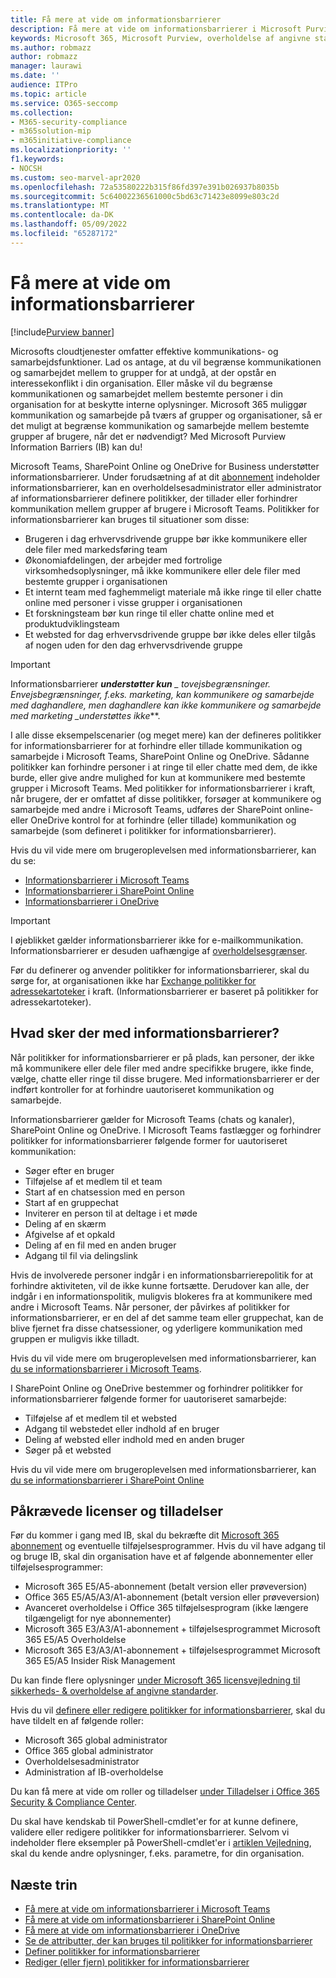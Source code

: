 ```yaml
---
title: Få mere at vide om informationsbarrierer
description: Få mere at vide om informationsbarrierer i Microsoft Purview.
keywords: Microsoft 365, Microsoft Purview, overholdelse af angivne standarder, informationsbarrierer
ms.author: robmazz
author: robmazz
manager: laurawi
ms.date: ''
audience: ITPro
ms.topic: article
ms.service: O365-seccomp
ms.collection:
- M365-security-compliance
- m365solution-mip
- m365initiative-compliance
ms.localizationpriority: ''
f1.keywords:
- NOCSH
ms.custom: seo-marvel-apr2020
ms.openlocfilehash: 72a53580222b315f86fd397e391b026937b8035b
ms.sourcegitcommit: 5c64002236561000c5bd63c71423e8099e803c2d
ms.translationtype: MT
ms.contentlocale: da-DK
ms.lasthandoff: 05/09/2022
ms.locfileid: "65287172"
---
```

# <a name="learn-about-information-barriers"></a>Få mere at vide om informationsbarrierer

[!include[Purview banner](../includes/purview-rebrand-banner.md)]

Microsofts cloudtjenester omfatter effektive kommunikations- og samarbejdsfunktioner. Lad os antage, at du vil begrænse kommunikationen og samarbejdet mellem to grupper for at undgå, at der opstår en interessekonflikt i din organisation. Eller måske vil du begrænse kommunikationen og samarbejdet mellem bestemte personer i din organisation for at beskytte interne oplysninger. Microsoft 365 muliggør kommunikation og samarbejde på tværs af grupper og organisationer, så er det muligt at begrænse kommunikation og samarbejde mellem bestemte grupper af brugere, når det er nødvendigt? Med Microsoft Purview Information Barriers (IB) kan du!

Microsoft Teams, SharePoint Online og OneDrive for Business understøtter informationsbarrierer. Under forudsætning af at dit [abonnement](#required-licenses-and-permissions) indeholder informationsbarrierer, kan en overholdelsesadministrator eller administrator af informationsbarrierer definere politikker, der tillader eller forhindrer kommunikation mellem grupper af brugere i Microsoft Teams. Politikker for informationsbarrierer kan bruges til situationer som disse:

- Brugeren i dag erhvervsdrivende gruppe bør ikke kommunikere eller dele filer med markedsføring team
- Økonomiafdelingen, der arbejder med fortrolige virksomhedsoplysninger, må ikke kommunikere eller dele filer med bestemte grupper i organisationen
- Et internt team med faghemmeligt materiale må ikke ringe til eller chatte online med personer i visse grupper i organisationen
- Et forskningsteam bør kun ringe til eller chatte online med et produktudviklingsteam
- Et websted for dag erhvervsdrivende gruppe bør ikke deles eller tilgås af nogen uden for den dag erhvervsdrivende gruppe

> [!IMPORTANT]
> Informationsbarrierer ***understøtter kun** _ tovejsbegrænsninger. Envejsbegrænsninger, f.eks. marketing, kan kommunikere og samarbejde med daghandlere, men daghandlere kan ikke kommunikere og samarbejde med marketing _*_understøttes ikke_**.

I alle disse eksempelscenarier (og meget mere) kan der defineres politikker for informationsbarrierer for at forhindre eller tillade kommunikation og samarbejde i Microsoft Teams, SharePoint Online og OneDrive. Sådanne politikker kan forhindre personer i at ringe til eller chatte med dem, de ikke burde, eller give andre mulighed for kun at kommunikere med bestemte grupper i Microsoft Teams. Med politikker for informationsbarrierer i kraft, når brugere, der er omfattet af disse politikker, forsøger at kommunikere og samarbejde med andre i Microsoft Teams, udføres der SharePoint online- eller OneDrive kontrol for at forhindre (eller tillade) kommunikation og samarbejde (som defineret i politikker for informationsbarrierer).

Hvis du vil vide mere om brugeroplevelsen med informationsbarrierer, kan du se:

- [Informationsbarrierer i Microsoft Teams](/MicrosoftTeams/information-barriers-in-teams)
- [Informationsbarrierer i SharePoint Online](/sharepoint/information-barriers)
- [Informationsbarrierer i OneDrive](/onedrive/information-barriers)

> [!IMPORTANT]
> I øjeblikket gælder informationsbarrierer ikke for e-mailkommunikation. Informationsbarrierer er desuden uafhængige af [overholdelsesgrænser](set-up-compliance-boundaries.md).<p> Før du definerer og anvender politikker for informationsbarrierer, skal du sørge for, at organisationen ikke har [Exchange politikker for adressekartoteker](/exchange/address-books/address-book-policies/address-book-policies) i kraft. (Informationsbarrierer er baseret på politikker for adressekartoteker).

## <a name="what-happens-with-information-barriers"></a>Hvad sker der med informationsbarrierer?

Når politikker for informationsbarrierer er på plads, kan personer, der ikke må kommunikere eller dele filer med andre specifikke brugere, ikke finde, vælge, chatte eller ringe til disse brugere. Med informationsbarrierer er der indført kontroller for at forhindre uautoriseret kommunikation og samarbejde.

Informationsbarrierer gælder for Microsoft Teams (chats og kanaler), SharePoint Online og OneDrive. I Microsoft Teams fastlægger og forhindrer politikker for informationsbarrierer følgende former for uautoriseret kommunikation:

- Søger efter en bruger
- Tilføjelse af et medlem til et team
- Start af en chatsession med en person
- Start af en gruppechat
- Inviterer en person til at deltage i et møde
- Deling af en skærm
- Afgivelse af et opkald
- Deling af en fil med en anden bruger
- Adgang til fil via delingslink

Hvis de involverede personer indgår i en informationsbarrierepolitik for at forhindre aktiviteten, vil de ikke kunne fortsætte. Derudover kan alle, der indgår i en informationspolitik, muligvis blokeres fra at kommunikere med andre i Microsoft Teams. Når personer, der påvirkes af politikker for informationsbarrierer, er en del af det samme team eller gruppechat, kan de blive fjernet fra disse chatsessioner, og yderligere kommunikation med gruppen er muligvis ikke tilladt.

Hvis du vil vide mere om brugeroplevelsen med informationsbarrierer, kan [du se informationsbarrierer i Microsoft Teams](/MicrosoftTeams/information-barriers-in-teams).

I SharePoint Online og OneDrive bestemmer og forhindrer politikker for informationsbarrierer følgende former for uautoriseret samarbejde:

- Tilføjelse af et medlem til et websted
- Adgang til webstedet eller indhold af en bruger
- Deling af websted eller indhold med en anden bruger
- Søger på et websted

Hvis du vil vide mere om brugeroplevelsen med informationsbarrierer, kan [du se informationsbarrierer i SharePoint Online](/sharepoint/information-barriers)

## <a name="required-licenses-and-permissions"></a>Påkrævede licenser og tilladelser

Før du kommer i gang med IB, skal du bekræfte dit [Microsoft 365 abonnement](https://www.microsoft.com/microsoft-365/compare-all-microsoft-365-plans) og eventuelle tilføjelsesprogrammer. Hvis du vil have adgang til og bruge IB, skal din organisation have et af følgende abonnementer eller tilføjelsesprogrammer:

- Microsoft 365 E5/A5-abonnement (betalt version eller prøveversion)
- Office 365 E5/A5/A3/A1-abonnement (betalt version eller prøveversion)
- Avanceret overholdelse i Office 365 tilføjelsesprogram (ikke længere tilgængeligt for nye abonnementer)
- Microsoft 365 E3/A3/A1-abonnement + tilføjelsesprogrammet Microsoft 365 E5/A5 Overholdelse
- Microsoft 365 E3/A3/A1-abonnement + tilføjelsesprogrammet Microsoft 365 E5/A5 Insider Risk Management

Du kan finde flere oplysninger [under Microsoft 365 licensvejledning til sikkerheds- & overholdelse af angivne standarder](/office365/servicedescriptions/microsoft-365-service-descriptions/microsoft-365-tenantlevel-services-licensing-guidance/microsoft-365-security-compliance-licensing-guidance#information-protection).

Hvis du vil [definere eller redigere politikker for informationsbarrierer](information-barriers-policies.md), skal du have tildelt en af følgende roller:

- Microsoft 365 global administrator
- Office 365 global administrator
- Overholdelsesadministrator
- Administration af IB-overholdelse

Du kan få mere at vide om roller og tilladelser [under Tilladelser i Office 365 Security & Compliance Center](../security/office-365-security/permissions-in-the-security-and-compliance-center.md).

Du skal have kendskab til PowerShell-cmdlet'er for at kunne definere, validere eller redigere politikker for informationsbarrierer. Selvom vi indeholder flere eksempler på PowerShell-cmdlet'er i [artiklen Vejledning](information-barriers-policies.md), skal du kende andre oplysninger, f.eks. parametre, for din organisation.

## <a name="next-steps"></a>Næste trin

- [Få mere at vide om informationsbarrierer i Microsoft Teams](/MicrosoftTeams/information-barriers-in-teams)
- [Få mere at vide om informationsbarrierer i SharePoint Online](/sharepoint/information-barriers)
- [Få mere at vide om informationsbarrierer i OneDrive](/onedrive/information-barriers)
- [Se de attributter, der kan bruges til politikker for informationsbarrierer](information-barriers-attributes.md)
- [Definer politikker for informationsbarrierer](information-barriers-policies.md)
- [Rediger (eller fjern) politikker for informationsbarrierer](information-barriers-edit-segments-policies.md)
